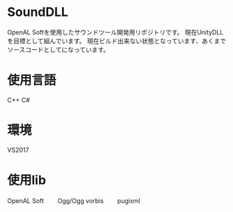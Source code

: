 # SoundDLL
OpenAL Softを使用したサウンドツール開発用リポジトリです。
現在UnityDLLを目標として組んでいます。
現在ビルド出来ない状態となっています、あくまでソースコードとしてになっています。

# 使用言語
C++
C#

# 環境
VS2017

# 使用lib
OpenAL Soft　　
Ogg/Ogg vorbis　　
pugixml　　

